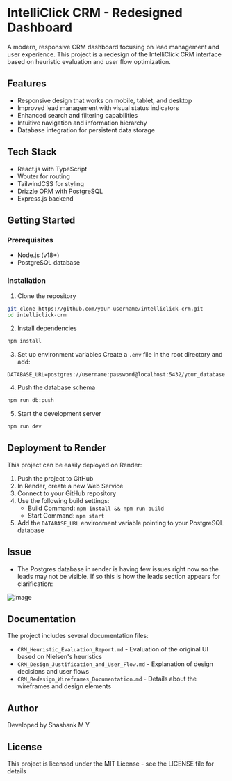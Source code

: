 
# IntelliClick CRM - Redesigned Dashboard

A modern, responsive CRM dashboard focusing on lead management and user experience. This project is a redesign of the IntelliClick CRM interface based on heuristic evaluation and user flow optimization.

## Features

- Responsive design that works on mobile, tablet, and desktop
- Improved lead management with visual status indicators
- Enhanced search and filtering capabilities
- Intuitive navigation and information hierarchy
- Database integration for persistent data storage

## Tech Stack

- React.js with TypeScript
- Wouter for routing
- TailwindCSS for styling
- Drizzle ORM with PostgreSQL
- Express.js backend

## Getting Started

### Prerequisites

- Node.js (v18+)
- PostgreSQL database

### Installation

1. Clone the repository
```bash
git clone https://github.com/your-username/intelliclick-crm.git
cd intelliclick-crm
```

2. Install dependencies
```bash
npm install
```

3. Set up environment variables
Create a `.env` file in the root directory and add:
```
DATABASE_URL=postgres://username:password@localhost:5432/your_database
```

4. Push the database schema
```bash
npm run db:push
```

5. Start the development server
```bash
npm run dev
```

## Deployment to Render

This project can be easily deployed on Render:

1. Push the project to GitHub
2. In Render, create a new Web Service
3. Connect to your GitHub repository
4. Use the following build settings:
   - Build Command: `npm install && npm run build`
   - Start Command: `npm start`
5. Add the `DATABASE_URL` environment variable pointing to your PostgreSQL database


## Issue 

- The Postgres database in render is having few issues right now so the leads may not be visible. If so this is how the leads section appears for clarification:

![image](https://github.com/user-attachments/assets/687ca3b6-7dea-43d7-8dab-c4d710894bad)



## Documentation

The project includes several documentation files:

- `CRM_Heuristic_Evaluation_Report.md` - Evaluation of the original UI based on Nielsen's heuristics
- `CRM_Design_Justification_and_User_Flow.md` - Explanation of design decisions and user flows
- `CRM_Redesign_Wireframes_Documentation.md` - Details about the wireframes and design elements

## Author

Developed by Shashank M Y

## License

This project is licensed under the MIT License - see the LICENSE file for details
